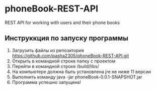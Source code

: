 # phoneBook-REST-API
 REST API for working with users and their phone books

## Инструккция по запуску программы

1. Загрузить файлы из репозитория https://github.com/pasha2305/phoneBook-REST-API.git
2. Открыть в командной строке папку с проектом 
3. Перейти в командной строке /build/libs/
4. На компьютере должна быть установлена jre не ниже 11 версии
5. Выполнить команду java -jar phoneBook-0.0.1-SNAPSHOT.jar
6. Программа успешно запущена!


